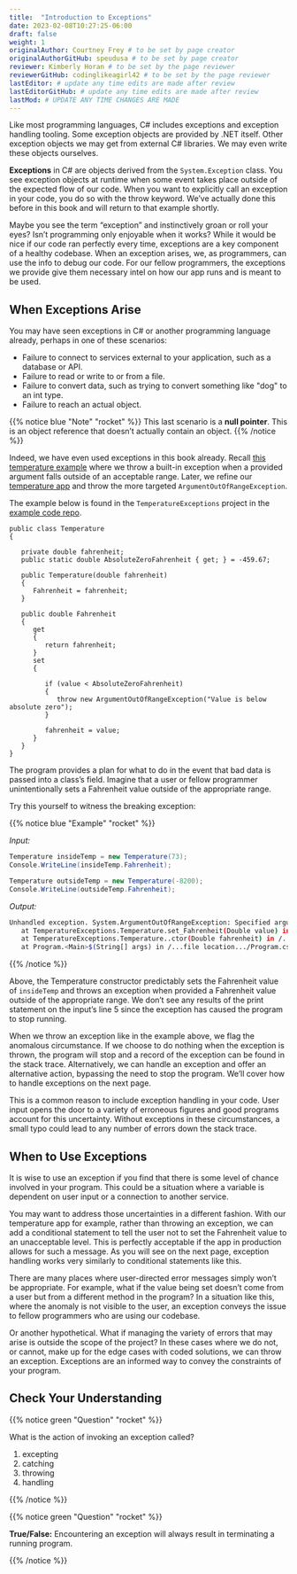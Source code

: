 ```yaml
---
title:  "Introduction to Exceptions"
date: 2023-02-08T10:27:25-06:00
draft: false
weight: 1
originalAuthor: Courtney Frey # to be set by page creator
originalAuthorGitHub: speudusa # to be set by page creator
reviewer: Kimberly Horan # to be set by the page reviewer
reviewerGitHub: codinglikeagirl42 # to be set by the page reviewer
lastEditor: # update any time edits are made after review
lastEditorGitHub: # update any time edits are made after review
lastMod: # UPDATE ANY TIME CHANGES ARE MADE
---
```


Like most programming languages, C# includes exceptions and exception handling tooling. Some exception objects are provided by .NET itself. Other exception objects we may get from external C# libraries. We may even write these objects ourselves.

**Exceptions** in C# are objects derived from the `System.Exception` class. You see exception objects at runtime when some event takes place outside of the expected flow of our code. When you want to explicitly call an exception in your code, you do so with the throw keyword. We’ve actually done this before in this book and will return to that example shortly.

Maybe you see the term “exception” and instinctively groan or roll your eyes? Isn’t programming only enjoyable when it works? While it would be nice if our code ran perfectly every time, exceptions are a key component of a healthy codebase. When an exception arises, we, as programmers, can use the info to debug our code. For our fellow programmers, the exceptions we provide give them necessary intel on how our app runs and is meant to be used.

## When Exceptions Arise

You may have seen exceptions in C# or another programming language already, perhaps in one of these scenarios:

- Failure to connect to services external to your application, such as a database or API.
- Failure to read or write to or from a file.
- Failure to convert data, such as trying to convert something like "dog" to an int type.
- Failure to reach an actual object.

{{% notice blue "Note" "rocket" %}} 
This last scenario is a **null pointer**. This is an object reference that doesn’t actually contain an object. 
{{% /notice %}}

<!-- TODO: Link back to Classes part 1 for LINK-1 and Classes part 2 to Link-2 -->
Indeed, we have even used exceptions in this book already. Recall [this temperature example](LINK-1) where we throw a built-in exception when a provided argument falls outside of an acceptable range. Later, we refine our [temperature app](LINK-2) and throw the more targeted `ArgumentOutOfRangeException`.

The example below is found in the `TemperatureExceptions` project in the [example code repo](https://github.com/LaunchCodeEducation/csharp-web-dev-exceptions).

```csharp{linenos=table,hl_lines=[],linenostart=1}
public class Temperature
{

   private double fahrenheit;
   public static double AbsoluteZeroFahrenheit { get; } = -459.67;

   public Temperature(double fahrenheit)
   {
      Fahrenheit = fahrenheit;
   }

   public double Fahrenheit
   {
      get
      {
         return fahrenheit;
      }
      set
      {

         if (value < AbsoluteZeroFahrenheit)
         {
            throw new ArgumentOutOfRangeException("Value is below absolute zero");
         }

         fahrenheit = value;
      }
   }
}
```

The program provides a plan for what to do in the event that bad data is passed into a class’s field. Imagine that a user or fellow programmer unintentionally sets a Fahrenheit value outside of the appropriate range.

Try this yourself to witness the breaking exception:

{{% notice blue "Example" "rocket" %}} 

*Input:*

```csharp
Temperature insideTemp = new Temperature(73);
Console.WriteLine(insideTemp.Fahrenheit);

Temperature outsideTemp = new Temperature(-8200);
Console.WriteLine(outsideTemp.Fahrenheit);
```

*Output:*
```bash
Unhandled exception. System.ArgumentOutOfRangeException: Specified argument was out of the range of valid values. (Parameter 'Value is below absolute zero')
   at TemperatureExceptions.Temperature.set_Fahrenheit(Double value) in /...file location.../Temperature.cs:line 25
   at TemperatureExceptions.Temperature..ctor(Double fahrenheit) in /...file location.../Temperature.cs:line 11
   at Program.<Main>$(String[] args) in /...file location.../Program.cs:line 6
```

{{% /notice %}}

Above, the Temperature constructor predictably sets the Fahrenheit value of `insideTemp` and throws an exception when provided a Fahrenheit value outside of the appropriate range. We don’t see any results of the print statement on the input’s line 5 since the exception has caused the program to stop running.

When we throw an exception like in the example above, we flag the anomalous circumstance. If we choose to do nothing when the exception is thrown, the program will stop and a record of the exception can be found in the stack trace. Alternatively, we can handle an exception and offer an alternative action, bypassing the need to stop the program. We’ll cover how to handle exceptions on the next page.

This is a common reason to include exception handling in your code. User input opens the door to a variety of erroneous figures and good programs account for this uncertainty. Without exceptions in these circumstances, a small typo could lead to any number of errors down the stack trace.

## When to Use Exceptions

It is wise to use an exception if you find that there is some level of chance involved in your program. This could be a situation where a variable is dependent on user input or a connection to another service.

You may want to address those uncertainties in a different fashion. With our temperature app for example, rather than throwing an exception, we can add a conditional statement to tell the user not to set the Fahrenheit value to an unacceptable level. This is perfectly acceptable if the app in production allows for such a message. As you will see on the next page, exception handling works very similarly to conditional statements like this.

There are many places where user-directed error messages simply won’t be appropriate. For example, what if the value being set doesn’t come from a user but from a different method in the program? In a situation like this, where the anomaly is not visible to the user, an exception conveys the issue to fellow programmers who are using our codebase.

Or another hypothetical. What if managing the variety of errors that may arise is outside the scope of the project? In these cases where we do not, or cannot, make up for the edge cases with coded solutions, we can throw an exception. Exceptions are an informed way to convey the constraints of your program.

## Check Your Understanding

{{% notice green  "Question" "rocket" %}} 

What is the action of invoking an exception called?

   1. excepting
   1. catching
   1. throwing
   1. handling 

<!-- ans: throwing -->

{{% /notice %}}

{{% notice green  "Question" "rocket" %}} 

**True/False:** Encountering an exception will always result in terminating a running program.

<!-- ans: False, When appropriate, an exception can be handled to initiate an alternate pathway -->

{{% /notice %}}